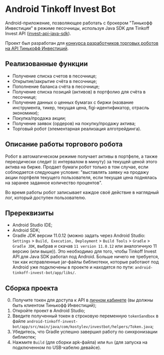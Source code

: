 # Android Tinkoff Invest Bot

Android-приложение, позволяющее работать с брокером "Тинькофф Инвестиции" в режиме песочницы, используя Java SDK для Tinkoff Invest API ([invest-api-java-sdk](https://github.com/Tinkoff/invest-api-java-sdk)).

Проект был разработан для [конкурса разработчиков торговых роботов на API Тинькофф Инвестиций](https://github.com/Tinkoff/invest-robot-contest).

## Реализованные функции

- Получение списка счетов в песочнице;
- Открытие/закрытие счёта в песочнице;
- Пополнение баланса счёта в песочнице;
- Получение списка позиций (активов) в портфолио для счёта в песочнице;
- Получение данных о ценных бумагах с биржи (название инструмента, тикер, текущая цена, figi-идентификатор, отрасль экономики);
- Покупка/продажа акции;
- Получение заявок (ордеров) на покупку/продажу актива;
- Торговый робот (элементарная реализация алготрейдинга).

## Описание работы торгового робота

Робот в автоматическом режиме получает активы в портфеле, а также переодически следит (с интервалом в минуту) за текущей ценой этого актива на бирже. Продает бумаги робот только в том случае, если соблюдается следующее условие: "выставлять заявку на продажу акции портфеля текущего пользователя, если текущая цена поднялась на заранее заданное количество процентов".

Во время работы робот записывает каждое своё действие в наглядный лог, который доступен пользователю.

## Пререквизиты

- Android Studio IDE;
- Android SDK;
- Gradle JDK версии 11.0.12 (можно задать через Android Studio: `Settings` > `Build, Execution, Deployment` > `Build Tools` > `Gradle` > `Gradle JDK`, выбрав и скачав `11 version 11.0.12` или аналогичную 11 версию (или выше)). Это необходимо для того, чтобы Tinkoff Invest API для Java SDK работал под Android. Больше ничего не требуется, так как исправленные jar-файлы библиотеки, которые работают под Android уже подключены в проекте и находятся по пути: `android-tinkoff-invest-bot/app/libs/`.

## Сборка проекта

0. Получите токен для доступа к API в [личном кабинете](https://www.tinkoff.ru/invest/settings/) (вы должны быть клиентом Тинькофф Инвестиций);
1. Откройте проект в Android Studio;
2. Введите полученный токен в строковую переменную `tokenSandbox` в файле `android-tinkoff-invest-bot/app/src/main/java/com/kostylev/investbot/helpers/Token.java`;
3. Убедитесь, что Gradle успешно завершил работу по синхронизации библиотек;
4. Нажмите `Build` (для сборки apk-файла) или `Run` (для запуска на подключенном по USB-кабелю девайсе).
